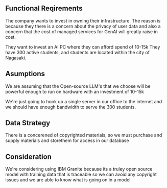 ## Functional Reqirements 

The company wants to invest in owning their infrastructure. 
The reason is because they there is a concern about the privacy of user 
data and also a concern that the cost of managed services for GenAI will 
greatly raise in cost.

They want to invest an AI PC where they can afford spend of 10-15k 
They have 300 active students, and students are located within the
city of Nagasaki.

## Asumptions 

We are assuming that the Open-source LLM's that we choose will be powerful 
enough to run on hardware with an investment of 10-15k

We're just going to hook up a single server in our office to the internet 
and we should have enough bandwidth to serve the 300 students.

## Data Strategy

There is a concerened of copyrighted materials, so we must purchase and 
supply materials and storethem for access in our database

## Consideration

We're considering using IBM Granite because its a truley open source 
model with training data that is traceable so we can avoid any copyright 
issues and we are able to know what is going on in a model


